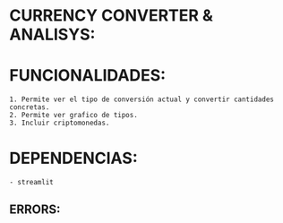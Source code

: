 # CURRENCY CONVERTER & ANALISYS:

# FUNCIONALIDADES:
    1. Permite ver el tipo de conversión actual y convertir cantidades concretas.
    2. Permite ver grafico de tipos. 
    3. Incluir criptomonedas.

# DEPENDENCIAS:
    - streamlit

## ERRORS:

